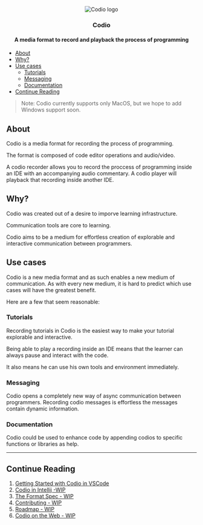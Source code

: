  <p align="center">
  <img src="./assets/black_small.png" alt="Codio logo"/>
</p>
<h3 align="center">
Codio
</h3>
<h4 align="center">
  A media format to record and playback the process of programming
</h4>


  - [About](#about)
  - [Why?](#why)
  - [Use cases](#use-cases)
    - [Tutorials](#tutorials)
    - [Messaging](#messaging)
    - [Documentation](#documentation)
  - [Continue Reading](#continue-reading)

>Note: Codio currently supports only MacOS, but we hope to add Windows support soon.

## About
Codio is a media format for recording the process of programming.

The format is composed of code editor operations and audio/video.

A codio recorder allows you to record the proccess of programming inside an IDE with an accompanying audio commentary. A codio player will playback that recording inside another IDE.

## Why?

Codio was created out of a desire to imporve learning infrastructure.

Communication tools are core to learning.

Codio aims to be a medium for effortless creation of explorable and interactive communication between programmers.

## Use cases

Codio is a new media format and as such enables a new medium of communication. As with every new medium, it is hard to predict which use cases will have the greatest benefit.

Here are a few that seem reasonable:

### Tutorials

Recording tutorials in Codio is the easiest way to make your tutorial explorable and interactive.

Being able to play a recording inside an IDE means that the learner can always pause and interact with the code.

It also means he can use his own tools and environment immediately.

### Messaging

Codio opens a completely new way of async communication between programmers. Recording codio messages is effortless the messages contain dynamic information.

### Documentation
Codio could be used to enhance code by appending codios to specific functions or libraries as help.

***
## Continue Reading
1) [Getting Started with Codio in VSCode](./vscode/README.md)
2) [Codio in Intellij -WIP](./docs/intellij-docs.md)
3) [The Format Spec - WIP](./docs/spec.md)
4) [Contributing - WIP](./docs/contributing.md)
5) [Roadmap - WIP](./docs/roadmap.md)
6) [Codio on the Web - WIP](./docs/web-docs.md)



